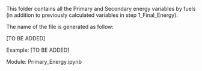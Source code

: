 This folder contains all the Primary and Secondary energy variables by fuels (in addition to previously calculated variables in step 1_Final_Energy).

The name of the file is generated as follow:

[TO BE ADDED] 

Example: [TO BE ADDED]

Module: Primary_Energy.ipynb
